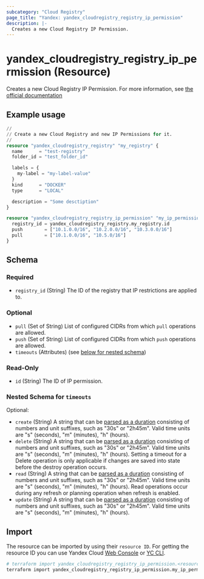 ```yaml
---
subcategory: "Cloud Registry"
page_title: "Yandex: yandex_cloudregistry_registry_ip_permission"
description: |-
  Creates a new Cloud Registry IP Permission.
---
```


# yandex_cloudregistry_registry_ip_permission (Resource)

Creates a new Cloud Registry IP Permission. For more information, see [the official documentation](https://yandex.cloud/docs/cloud-registry/operations/registry/registry-access)

## Example usage

```terraform
//
// Create a new Cloud Registry and new IP Permissions for it.
//
resource "yandex_cloudregistry_registry" "my_registry" {
  name      = "test-registry"
  folder_id = "test_folder_id"

  labels = {
    my-label = "my-label-value"
  }
  kind      = "DOCKER"
  type      = "LOCAL"

  description = "Some desctiption"
}

resource "yandex_cloudregistry_registry_ip_permission" "my_ip_permission" {
  registry_id = yandex_cloudregistry_registry.my_registry.id
  push        = ["10.1.0.0/16", "10.2.0.0/16", "10.3.0.0/16"]
  pull        = ["10.1.0.0/16", "10.5.0/16"]
}
```

<!-- schema generated by tfplugindocs -->
## Schema

### Required

- `registry_id` (String) The ID of the registry that IP restrictions are applied to.

### Optional

- `pull` (Set of String) List of configured CIDRs from which `pull` operations are allowed.
- `push` (Set of String) List of configured CIDRs from which `push` operations are allowed.
- `timeouts` (Attributes) (see [below for nested schema](#nestedatt--timeouts))

### Read-Only

- `id` (String) The ID of IP permission.

<a id="nestedatt--timeouts"></a>
### Nested Schema for `timeouts`

Optional:

- `create` (String) A string that can be [parsed as a duration](https://pkg.go.dev/time#ParseDuration) consisting of numbers and unit suffixes, such as "30s" or "2h45m". Valid time units are "s" (seconds), "m" (minutes), "h" (hours).
- `delete` (String) A string that can be [parsed as a duration](https://pkg.go.dev/time#ParseDuration) consisting of numbers and unit suffixes, such as "30s" or "2h45m". Valid time units are "s" (seconds), "m" (minutes), "h" (hours). Setting a timeout for a Delete operation is only applicable if changes are saved into state before the destroy operation occurs.
- `read` (String) A string that can be [parsed as a duration](https://pkg.go.dev/time#ParseDuration) consisting of numbers and unit suffixes, such as "30s" or "2h45m". Valid time units are "s" (seconds), "m" (minutes), "h" (hours). Read operations occur during any refresh or planning operation when refresh is enabled.
- `update` (String) A string that can be [parsed as a duration](https://pkg.go.dev/time#ParseDuration) consisting of numbers and unit suffixes, such as "30s" or "2h45m". Valid time units are "s" (seconds), "m" (minutes), "h" (hours).

## Import

The resource can be imported by using their `resource ID`. For getting the resource ID you can use Yandex Cloud [Web Console](https://console.yandex.cloud) or [YC CLI](https://yandex.cloud/docs/cli/quickstart).

```bash
# terraform import yandex_cloudregistry_registry_ip_permission.<resource Name> <registry_id>
terraform import yandex_cloudregistry_registry_ip_permission.my_ip_permission crps9**********k9psn
```

